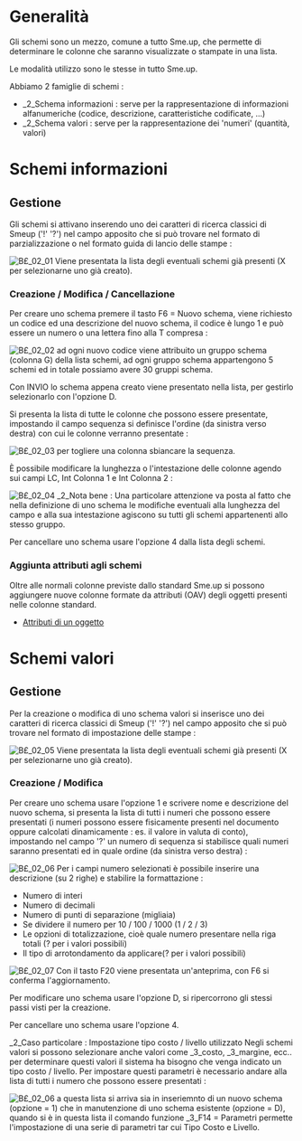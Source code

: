 # Generalità
Gli schemi sono un mezzo, comune a tutto Sme.up, che permette di determinare le colonne che saranno visualizzate o stampate in una lista.

Le modalità utilizzo sono le stesse in tutto Sme.up.

Abbiamo 2 famiglie di schemi : 

- _2_Schema informazioni :  serve per la rappresentazione di informazioni alfanumeriche (codice, descrizione, caratteristiche codificate, ...)
- _2_Schema valori :  serve per la rappresentazione dei 'numeri' (quantità, valori)


# Schemi informazioni
## Gestione
Gli schemi si attivano inserendo uno dei caratteri di ricerca classici di Smeup ('!' '?') nel campo apposito che si può trovare nel formato di parzializzazione o nel formato guida di lancio delle stampe : 

![B£_02_01](https://doc.smeup.com/immagini/MBDOC_OPE-B£_SCH/BX_02_01.png)
Viene presentata la lista degli eventuali schemi già presenti (X per selezionarne uno già creato).

### Creazione / Modifica / Cancellazione
Per creare uno schema premere il tasto F6 = Nuovo schema, viene richiesto un codice ed una descrizione del nuovo schema, il codice è lungo 1 e può essere un numero o una lettera fino alla T compresa : 

![B£_02_02](https://doc.smeup.com/immagini/MBDOC_OPE-B£_SCH/BX_02_02.png)
ad ogni nuovo codice viene attribuito un gruppo schema (colonna G) della lista schemi, ad ogni gruppo schema appartengono 5 schemi ed in totale possiamo avere 30 gruppi schema.

Con INVIO lo schema appena creato viene presentato nella lista, per gestirlo selezionarlo con l'opzione D.

Si presenta la lista di tutte le colonne che possono essere presentate, impostando il campo sequenza si definisce l'ordine (da sinistra verso destra) con cui le colonne verranno presentate : 

![B£_02_03](https://doc.smeup.com/immagini/MBDOC_OPE-B£_SCH/BX_02_03.png)
per togliere una colonna sbiancare la sequenza.

È possibile modificare la lunghezza o l'intestazione delle colonne agendo sui campi LC, Int Colonna 1 e Int Colonna 2 : 

![B£_02_04](https://doc.smeup.com/immagini/MBDOC_OPE-B£_SCH/BX_02_04.png)
_2_Nota bene :  Una particolare attenzione va posta al fatto che nella definizione di uno schema le modifiche eventuali alla lunghezza del campo e alla sua intestazione agiscono su tutti gli schemi appartenenti allo stesso gruppo.

Per cancellare uno schema usare l'opzione 4 dalla lista degli schemi.

### Aggiunta attributi agli schemi
Oltre alle normali colonne previste dallo standard Sme.up si possono aggiungere nuove colonne formate da attributi (OAV) degli oggetti presenti nelle colonne standard.
- [Attributi di un oggetto](Sorgenti/DOC_OPE/TA/B£AMO/B£_OAV)

# Schemi valori
## Gestione
Per la creazione o modifica di uno schema valori si inserisce uno dei caratteri di ricerca classici di Smeup ('!' '?') nel campo apposito che si può trovare nel formato di impostazione delle stampe : 

![B£_02_05](https://doc.smeup.com/immagini/MBDOC_OPE-B£_SCH/BX_02_05.png)
Viene presentata la lista degli eventuali schemi già presenti (X per selezionarne uno già creato).

### Creazione / Modifica
Per creare uno schema usare l'opzione 1 e scrivere nome e descrizione del nuovo schema, si presenta la lista di tutti i numeri che possono essere presentati (i numeri possono essere fisicamente presenti nel documento oppure calcolati dinamicamente :  es. il valore in valuta di conto), impostando nel campo '?' un numero di sequenza si stabilisce quali numeri saranno presentati ed in quale ordine (da sinistra verso destra) : 

![B£_02_06](https://doc.smeup.com/immagini/MBDOC_OPE-B£_SCH/BX_02_06.png)
Per i campi numero selezionati è possibile inserire una descrizione (su 2 righe) e stabilire la formattazione : 

- Numero di interi
- Numero di decimali
- Numero di punti di separazione (migliaia)
- Se dividere il numero per 10 / 100 / 1000 (1 / 2 / 3)
- Le opzioni di totalizzazione, cioè quale numero presentare nella riga totali (? per i valori possibili)
- Il tipo di arrotondamento da applicare(? per i valori possibili)


![B£_02_07](https://doc.smeup.com/immagini/MBDOC_OPE-B£_SCH/BX_02_07.png)
Con il tasto F20 viene presentata un'anteprima, con F6 si conferma l'aggiornamento.

Per modificare uno schema usare l'opzione D, si ripercorrono gli stessi passi visti per la creazione.

Per cancellare uno schema usare l'opzione 4.

_2_Caso particolare :  Impostazione tipo costo / livello utilizzato
Negli schemi valori si possono selezionare anche valori come _3_costo, _3_margine, ecc.. per determinare questi valori il sistema ha bisogno che venga indicato un tipo costo / livello.
Per impostare questi parametri è necessario andare alla lista di tutti i numero che possono essere presentati : 

![B£_02_06](https://doc.smeup.com/immagini/MBDOC_OPE-B£_SCH/BX_02_06.png)
a questa lista si arriva sia in inseriemnto di un nuovo schema (opzione = 1) che in manutenzione di uno schema esistente (opzione = D), quando si è in questa lista il comando funzione _3_F14 = Parametri permette l'impostazione di una serie di parametri tar cui Tipo Costo e Livello.
